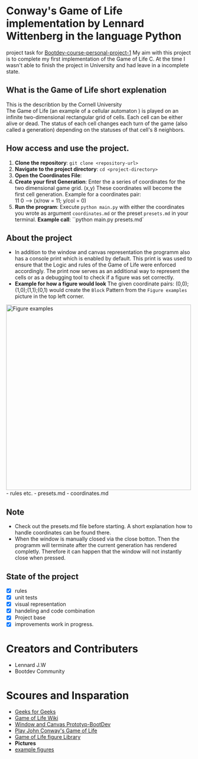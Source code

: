Conway's Game of Life implementation by Lennard Wittenberg in the language Python
=================================================================================
project task for [Bootdev-course-personal-project-1](https://www.boot.dev/tracks/backend)
My aim with this project is to complete my first implementation of the Game of Life C. At the time I wasn't able to finish the project in University and had leave in a incomplete state.
<!---
 maybe link to old project on github 
--->

## What is the Game of Life short explenation 
This is the describtion by the Cornell University  
The Game of Life (an example of a cellular automaton ) is played on an infinite two-dimensional rectangular grid of cells. Each cell can be either alive or dead. The status of each cell changes each turn of the game (also called a generation) depending on the statuses of that cell's 8 neighbors.

## How access and use the project.
1. **Clone the repository**: `git clone <repository-url>`
2. **Navigate to the project directory**: `cd <project-directory>`
3. **Open the Coordinates File**:
4. **Create your first Generation**: Enter the a series of coordinates for the two dimensional game grid. (x,y) These coordinates will become the first cell generation. Example for a coordinates pair:  
11 0 --> (x/row = 11; y/col = 0)
6. **Run the program**: Execute `python main.py` with either the coordinates you wrote as argument `coordinates.md` or the preset `presets.md` in your terminal.
**Example call**: ``python main.py presets.md`

## About the project
- In addition to the window and canvas representation the programm also has a console print which is enabled by default. This print is was used to ensure that the Logic and rules of the Game of Life were enforced accordingly. The print now serves as an additional way to represent the cells or as a debugging tool to check if a figure was set correctly.
- **Example for how a figure would look** The given coordinate pairs: (0,0);(1,0);(1,1);(0,1) would create the `Block` Pattern from the `Figure examples` picture in the top left corner.
<img src="https://blog.xojo.com/wp-content/uploads/2022/05/CleanShot-2022-05-02-at-14.25.12@2x-1024x924.png" alt="Figure examples" width="500"/>
- rules etc.
- presets.md 
- coordinates.md

## Note
- Check out the presets.md file before starting. A short explanation how to handle coordinates can be found there.
- When the window is manually closed via the close botton. Then the programm will terminate after the current generation has rendered completly. Therefore it can happen that the window will not instantly close when pressed.


## State of the project
- [x] rules
- [x] unit tests
- [x] visual representation
- [x] handeling and code combination 
- [x] Project base
- [x] improvements work in progress.

# Creators and Contributers
- Lennard J.W
- Bootdev Community 

# Scoures and Insparation
- [Geeks for Geeks](https://www.geeksforgeeks.org/program-for-conways-game-of-life/)
- [Game of Life Wiki](https://en.wikipedia.org/wiki/Conway%27s_Game_of_Life)
- [Window and Canvas Prototyp-BootDev](https://www.boot.dev/lessons/fb0967e1-a304-4110-8bf3-41071d99af0c)
- [Play John Conway's Game of Life](https://playgameoflife.com)
- [Game of Life figure Library](https://conwaylife.appspot.com/library/a)
- **Pictures**
- [example figures](https://blog.xojo.com/wp-content/uploads/2022/05/CleanShot-2022-05-02-at-14.25.12@2x-1024x924.png)
